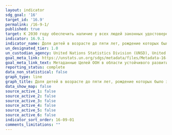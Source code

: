 ```yaml
---
layout: indicator
sdg_goal: '16'
target_id: '16.9'
permalink: /16-9-1/
published: true
target: К 2030 году обеспечить наличие у всех людей законных удостоверений личности, включая свидетельства о рождении
indicator: 16.9.1
indicator_name: Доля детей в возрасте до пяти лет, рождение которых было зарегистрировано в гражданских органах, в разбивке по возрасту
un_designated_tier: 1.0
un_custodian_agency: United Nations Statistics Division (UNSD), United Nations International Children's Emergency Fund (UNICEF)
goal_meta_link: https://unstats.un.org/sdgs/metadata/files/Metadata-16-09-01.pdf
goal_meta_link_text: Метаданные Целей ООН в области устойчивого развития (PDF, 222 КБ)
reporting_status: complete
data_non_statistical: false
graph_type: line
graph_title: Доля детей в возрасте до пяти лет, рождение которых было зарегистрировано в гражданских органах, в разбивке по возрасту
data_show_map: false
source_active_1: false
source_active_2: false
source_active_3: false
source_active_4: false
source_active_5: false
source_active_6: false
indicator_sort_order: 16-09-01
comments_limitations: ""
---
```

